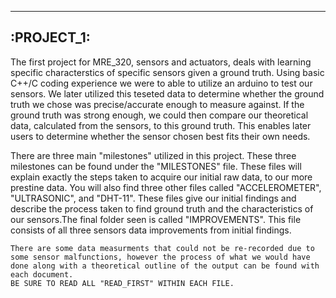-----------
:PROJECT_1: 
-----------

  The first project for MRE_320, sensors and actuators, deals with learning specific characterstics of specific sensors given a ground truth. Using basic C++/C coding experience we were to able to utilize an arduino to test our sensors. We later utilized this teseted data to determine whether the ground truth we chose was precise/accurate enough to measure against. If the ground truth was strong enough, we could then compare our theoretical data, calculated from the sensors, to this ground truth. This enables later users to determine whether the sensor chosen best fits their own needs. 
  
  There are three main "milestones" utilized in this project. These three milestones can be found under the "MILESTONES" file. These files will explain exactly the steps taken to acquire our initial raw data, to our more prestine data. 
    You will also find three other files called "ACCELEROMETER", "ULTRASONIC", and "DHT-11". These files give our initial findings and describe the process taken to find ground truth and the characteristics of our sensors.The final folder seen is called "IMPROVEMENTS". This file consists of all three sensors data improvements from initial findings.
   
    There are some data measurments that could not be re-recorded due to some sensor malfunctions, however the process of what we would have done along with a theoretical outline of the output can be found with each document.
    BE SURE TO READ ALL "READ_FIRST" WITHIN EACH FILE.
